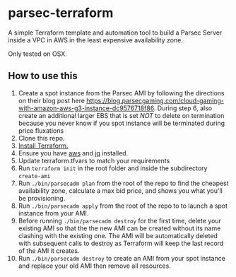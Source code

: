 # parsec-terraform
A simple Terraform template and automation tool to build a Parsec Server inside a VPC in AWS in the least expensive availability zone.

Only tested on OSX.

## How to use this
1. Create a spot instance from the Parsec AMI by following the directions on their blog post here <https://blog.parsecgaming.com/cloud-gaming-with-amazon-aws-g3-instance-dc9576718f86>. During step 6, also create an additional larger EBS that is set *NOT* to delete on termination because you never know if you spot instance will be terminated during price fluxations
2. Clone this repo.
3. [Install Terraform.](https://www.terraform.io/intro/getting-started/install.html)
4. Ensure you have [aws](https://docs.aws.amazon.com/cli/latest/userguide/installing.html) and [jq](https://stedolan.github.io/jq/download/) installed.
5. Update terraform.tfvars to match your requirements
6. Run `terraform init` in the root folder and inside the subdirectory `create-ami`
7. Run `./bin/parsecadm plan` from the root of the repo to find the cheapest availability zone, calculate a max bid price, and shows you what you'll be provisioning.
8. Run `./bin/parsecadm apply` from the root of the repo to to launch a spot instance from your AMI.
9. Before running `./bin/parsecadm destroy` for the first time, delete your existing AMI so that the the new AMI can be created without its name clashing with the existing one. The AMI will be automatically deleted with subsequent calls to destroy as Terraform will keep the last record of the AMI it creates. 
10. Run `./bin/parsecadm destroy` to create an AMI from your spot instance and replace your old AMI then remove all resources.

